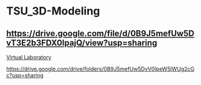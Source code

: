 # TSU_3D-Modeling
https://drive.google.com/file/d/0B9J5mefUw5DvT3E2b3FDX0lpajQ/view?usp=sharing
--------------------------------------
[Virtual Laboratory](https://drive.google.com/file/d/0B9J5mefUw5DvT3E2b3FDX0lpajQ/view?usp=sharing)

https://drive.google.com/drive/folders/0B9J5mefUw5DvV0lpeW5lWUg2cGc?usp=sharing
